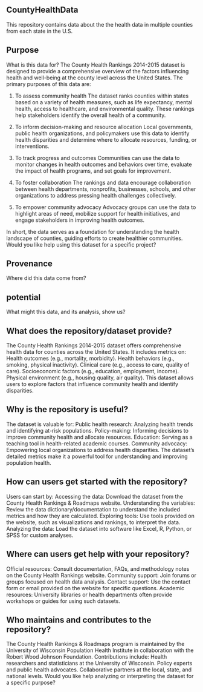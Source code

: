 ## CountyHealthData 

This repository contains data about the the health data in multiple counties from each state in the U.S.

## Purpose
What is this data for?
The County Health Rankings 2014-2015 dataset is designed to provide a comprehensive overview of the factors influencing health and well-being at the county level across the United States. The primary purposes of this data are:

1. To assess community health
The dataset ranks counties within states based on a variety of health measures, such as life expectancy, mental health, access to healthcare, and environmental quality. These rankings help stakeholders identify the overall health of a community.

2. To inform decision-making and resource allocation
Local governments, public health organizations, and policymakers use this data to identify health disparities and determine where to allocate resources, funding, or interventions.

3. To track progress and outcomes
Communities can use the data to monitor changes in health outcomes and behaviors over time, evaluate the impact of health programs, and set goals for improvement.

4. To foster collaboration
The rankings and data encourage collaboration between health departments, nonprofits, businesses, schools, and other organizations to address pressing health challenges collectively.

5. To empower community advocacy
Advocacy groups can use the data to highlight areas of need, mobilize support for health initiatives, and engage stakeholders in improving health outcomes.

In short, the data serves as a foundation for understanding the health landscape of counties, guiding efforts to create healthier communities. Would you like help using this dataset for a specific project?
## Provenance
Where did this data come from?

## potential
What might this data, and its analysis, show us?

## What does the repository/dataset provide?
The County Health Rankings 2014-2015 dataset offers comprehensive health data for counties across the United States. It includes metrics on:
Health outcomes (e.g., mortality, morbidity).
Health behaviors (e.g., smoking, physical inactivity).
Clinical care (e.g., access to care, quality of care).
Socioeconomic factors (e.g., education, employment, income).
Physical environment (e.g., housing quality, air quality).
This dataset allows users to explore factors that influence community health and identify disparities.
## Why is the repository is useful?
The dataset is valuable for:
Public health research: Analyzing health trends and identifying at-risk populations.
Policy-making: Informing decisions to improve community health and allocate resources.
Education: Serving as a teaching tool in health-related academic courses.
Community advocacy: Empowering local organizations to address health disparities.
The dataset’s detailed metrics make it a powerful tool for understanding and improving population health.
## How can users get started with the repository?
Users can start by:
Accessing the data: Download the dataset from the County Health Rankings & Roadmaps website.
Understanding the variables: Review the data dictionary/documentation to understand the included metrics and how they are calculated.
Exploring tools: Use tools provided on the website, such as visualizations and rankings, to interpret the data.
Analyzing the data: Load the dataset into software like Excel, R, Python, or SPSS for custom analyses.
## Where can users get help with your repository?
Official resources: Consult documentation, FAQs, and methodology notes on the County Health Rankings website.
Community support: Join forums or groups focused on health data analysis.
Contact support: Use the contact form or email provided on the website for specific questions.
Academic resources: University libraries or health departments often provide workshops or guides for using such datasets.
## Who maintains and contributes to the repository?
The County Health Rankings & Roadmaps program is maintained by the University of Wisconsin Population Health Institute in collaboration with the Robert Wood Johnson Foundation. Contributions include:
Health researchers and statisticians at the University of Wisconsin.
Policy experts and public health advocates.
Collaborative partners at the local, state, and national levels.
Would you like help analyzing or interpreting the dataset for a specific purpose?







